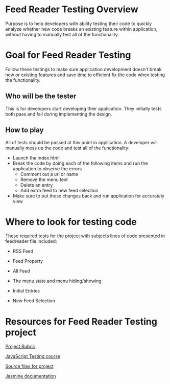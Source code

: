 # Feed Reader Testing Overview
Purpose is to help developers with ability testing their code to quickly analyze whether new code breaks an existing feature within application, without having to manually test all of the functionality.

# Goal for Feed Reader Testing 
Follow these testings to make sure application development doesn't break new or existing features and save time to efficient fix the code when testing the functionality.

## Who will be the tester
This is for developers start developing their application. They initially tests both pass and fail during implementing the design.

## How to play
All of tests should be passed at this point in application. A developer will manually mess up the code and test all of the functionality:

- Launch the index.html
- Break the code by doing each of the following items and run the application to observe the errors
	- Comment out a url or name
	- Remove the menu text
	- Delete an entry
	- Add extra feed to new feed selection
- Make sure to put these changes back and run application for accurately view

# Where to look for testing code
These required tests for the project with subjects lines of code presented in feedreader file included:

- RSS Feed 

- Feed Property

- All Feed 

- The menu state and menu hiding/showing

- Initial Entries

- New Feed Selection

# Resources for Feed Reader Testing project

[Project Rubric](https://review.udacity.com/#!/projects/3442558598/rubric)

[JavaScript Testing course](https://www.udacity.com/course/ud549)

[Source files for project](http://github.com/udacity/frontend-nanodegree-feedreader)

[Jasmine documentation](http://jasmine.github.io)

